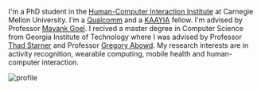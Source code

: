 

I'm a PhD student in the [Human-Computer Interaction Institute](https://www.hcii.cmu.edu) at Carnegie Mellon University. I'm a [Qualcomm](https://www.qualcomm.com/invention/research/university-relations/innovation-fellowship) and a [KAAYIA](http://www.kaayia.jo) fellow.  I'm advised by Professor [Mayank Goel](http://www.mayankgoel.courses). I recived a master degree in Computer Science from Georgia Institute of Technology where I was advised by Professor [Thad Starner](https://www.cc.gatech.edu/home/thad/) and Professor [Gregory Abowd](http://ubicomp.cc.gatech.edu/gregory-d-abowd/). My research interests are in activity recognition, wearable computing, mobile health and human-computer interaction.

![profile](akareembedri.github.io/14560183_10154608498139168_3153318565451079041_o.jpg)


